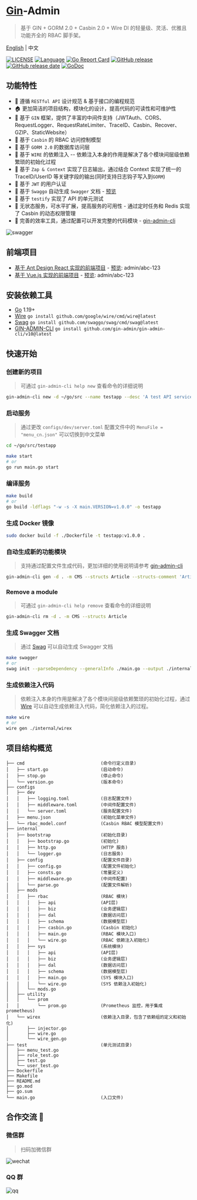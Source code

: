 # [Gin](https://github.com/gin-gonic/gin)-Admin

> 基于 GIN + GORM 2.0 + Casbin 2.0 + Wire DI 的轻量级、灵活、优雅且功能齐全的 RBAC 脚手架。

[English](README.md) | 中文

[![LICENSE](https://img.shields.io/github/license/LyricTian/gin-admin.svg)](https://github.com/LyricTian/gin-admin/blob/main/LICENSE)
[![Language](https://img.shields.io/badge/Language-Go-blue.svg)](https://golang.org/)
[![Go Report Card](https://goreportcard.com/badge/github.com/LyricTian/gin-admin)](https://goreportcard.com/report/github.com/LyricTian/gin-admin)
[![GitHub release](https://img.shields.io/github/tag/LyricTian/gin-admin.svg?label=release)](https://github.com/LyricTian/gin-admin/releases)
[![GitHub release date](https://img.shields.io/github/release-date/LyricTian/gin-admin.svg)](https://github.com/LyricTian/gin-admin/releases)
[![GoDoc](https://img.shields.io/badge/Godoc-reference-blue.svg)](https://godoc.org/github.com/LyricTian/gin-admin)

## 功能特性

- :scroll: 遵循 `RESTful API` 设计规范 & 基于接口的编程规范
- :house: 更加简洁的项目结构，模块化的设计，提高代码的可读性和可维护性
- :rocket: 基于 `GIN` 框架，提供了丰富的中间件支持（JWTAuth、CORS、RequestLogger、RequestRateLimiter、TraceID、Casbin、Recover、GZIP、StaticWebsite）
- :closed_lock_with_key: 基于 `Casbin` 的 RBAC 访问控制模型
- :page_facing_up: 基于 `GORM 2.0` 的数据库访问层
- :electric_plug: 基于 `WIRE` 的依赖注入 -- 依赖注入本身的作用是解决了各个模块间层级依赖繁琐的初始化过程
- :memo: 基于 `Zap & Context` 实现了日志输出，通过结合 Context 实现了统一的 TraceID/UserID 等关键字段的输出(同时支持日志钩子写入到`GORM`)
- :key: 基于 `JWT` 的用户认证
- :microscope: 基于 `Swaggo` 自动生成 `Swagger` 文档 - [预览](http://101.42.232.163:8040/swagger/index.html)
- :wrench: 基于 `testify` 实现了 API 的单元测试
- :100: 无状态服务，可水平扩展，提高服务的可用性 - 通过定时任务和 Redis 实现了 Casbin 的动态权限管理
- :hammer: 完善的效率工具，通过配置可以开发完整的代码模块 - [gin-admin-cli](https://github.com/gin-admin/gin-admin-cli)

![swagger](./swagger.jpeg)

## 前端项目

- [基于 Ant Design React 实现的前端项目](https://github.com/gin-admin/gin-admin-frontend) - [预览](http://101.42.232.163:8040/): admin/abc-123
- [基于 Vue.js 实现的前端项目](https://github.com/gin-admin/gin-admin-vue) - [预览](http://101.42.232.163:8080/): admin/abc-123

## 安装依赖工具

- [Go](https://golang.org/) 1.19+
- [Wire](github.com/google/wire) `go install github.com/google/wire/cmd/wire@latest`
- [Swag](github.com/swaggo/swag) `go install github.com/swaggo/swag/cmd/swag@latest`
- [GIN-ADMIN-CLI](https://github.com/gin-admin/gin-admin-cli) `go install github.com/gin-admin/gin-admin-cli/v10@latest`

## 快速开始

### 创建新的项目

> 可通过 `gin-admin-cli help new` 查看命令的详细说明

```bash
gin-admin-cli new -d ~/go/src --name testapp --desc 'A test API service based on golang.' --pkg 'github.com/xxx/testapp' --git-url https://gitee.com/lyric/gin-admin.git
```

### 启动服务

> 通过更改 `configs/dev/server.toml` 配置文件中的 `MenuFile = "menu_cn.json"` 可以切换到中文菜单

```bash
cd ~/go/src/testapp

make start
# or
go run main.go start
```

### 编译服务

```bash
make build
# or
go build -ldflags "-w -s -X main.VERSION=v1.0.0" -o testapp
```

### 生成 Docker 镜像

```bash
sudo docker build -f ./Dockerfile -t testapp:v1.0.0 .
```

### 自动生成新的功能模块

> 支持通过配置文件生成代码，更加详细的使用说明请参考 [gin-admin-cli](https://github.com/gin-admin/gin-admin-cli)

```bash
gin-admin-cli gen -d . -m CMS --structs Article --structs-comment 'Article management'
```

### Remove a module

> 可通过 `gin-admin-cli help remove` 查看命令的详细说明

```bash
gin-admin-cli rm -d . -m CMS --structs Article
```

### 生成 Swagger 文档

> 通过 [Swag](github.com/swaggo/swag) 可以自动生成 Swagger 文档

```bash
make swagger
# or
swag init --parseDependency --generalInfo ./main.go --output ./internal/swagger
```

### 生成依赖注入代码

> 依赖注入本身的作用是解决了各个模块间层级依赖繁琐的初始化过程，通过 [Wire](github.com/google/wire) 可以自动生成依赖注入代码，简化依赖注入的过程。

```bash
make wire
# or
wire gen ./internal/wirex
```

## 项目结构概览

```text
├── cmd                             (命令行定义目录)
│   ├── start.go                    (启动命令)
│   ├── stop.go                     (停止命令)
│   └── version.go                  (版本命令)
├── configs
│   ├── dev
│   │   ├── logging.toml            (日志配置文件)
│   │   ├── middleware.toml         (中间件配置文件)
│   │   └── server.toml             (服务配置文件)
│   ├── menu.json                   (初始化菜单文件)
│   └── rbac_model.conf             (Casbin RBAC 模型配置文件)
├── internal
│   ├── bootstrap                   (初始化目录)
│   │   ├── bootstrap.go            (初始化)
│   │   ├── http.go                 (HTTP 服务)
│   │   └── logger.go               (日志服务)
│   ├── config                      (配置文件目录)
│   │   ├── config.go               (配置文件初始化)
│   │   ├── consts.go               (常量定义)
│   │   ├── middleware.go           (中间件配置)
│   │   └── parse.go                (配置文件解析)
│   ├── mods
│   │   ├── rbac                    (RBAC 模块)
│   │   │   ├── api                 (API层)
│   │   │   ├── biz                 (业务逻辑层)
│   │   │   ├── dal                 (数据访问层)
│   │   │   ├── schema              (数据模型层)
│   │   │   ├── casbin.go           (Casbin 初始化)
│   │   │   ├── main.go             (RBAC 模块入口)
│   │   │   └── wire.go             (RBAC 依赖注入初始化)
│   │   ├── sys                     (系统模块)
│   │   │   ├── api                 (API层)
│   │   │   ├── biz                 (业务逻辑层)
│   │   │   ├── dal                 (数据访问层)
│   │   │   ├── schema              (数据模型层)
│   │   │   ├── main.go             (SYS 模块入口)
│   │   │   └── wire.go             (SYS 依赖注入初始化)
│   │   └── mods.go
│   ├── utility
│   │   └── prom
│   │       └── prom.go             (Prometheus 监控，用于集成 prometheus)
│   └── wirex                       (依赖注入目录，包含了依赖组的定义和初始化)
│       ├── injector.go
│       ├── wire.go
│       └── wire_gen.go
├── test                            (单元测试目录)
│   ├── menu_test.go
│   ├── role_test.go
│   ├── test.go
│   └── user_test.go
├── Dockerfile
├── Makefile
├── README.md
├── go.mod
├── go.sum
└── main.go                         (入口文件)
```

## 合作交流 :beers:

### 微信群

> 扫码加微信群

![wechat](https://store.zixinwangluo.cn/screenshots/gin-admin/wechat.pic.jpg-thumb320x480)

### QQ 群

![qq](https://store.zixinwangluo.cn/screenshots/gin-admin/qqgroup.jpeg-thumb320x480)
